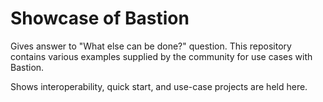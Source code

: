 # Showcase of Bastion

Gives answer to "What else can be done?" question.
This repository contains various examples supplied
by the community for use cases with Bastion.

Shows interoperability, quick start, and use-case projects are held here.
